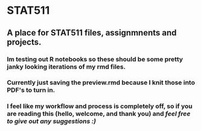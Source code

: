 # STAT511
## A place for STAT511 files, assignmnents and projects.

### Im testing out R notebooks so these should be some pretty janky looking iterations of my rmd files. 

### Currently just saving the preview.rmd because I knit those into PDF's to turn in.

### I feel like my workflow and process is completely off, so if you are reading this (hello, welcome, and thank you) and _feel free to give out any suggestions :)_
